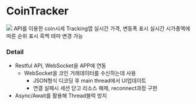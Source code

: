 # CoinTracker
<img src = "https://file.notion.so/f/f/6eaeed49-aa3c-4cb4-91d7-a92fcc3b7971/a21c74c4-1bc0-4926-bdb0-c101d02359b6/Apple_iPhone_Xs_Max_Presentation_(1)_%E1%84%87%E1%85%A9%E1%86%A8%E1%84%89%E1%85%A1%E1%84%87%E1%85%A9%E1%86%AB_2.jpg?table=block&id=120e9da4-b740-80e2-ac67-df0fba022a40&spaceId=6eaeed49-aa3c-4cb4-91d7-a92fcc3b7971&expirationTimestamp=1737460800000&signature=LVBUZB6dsfOeDSazNQv7qW7MtZpiFGmuB0sfKTY4eO0&downloadName=Apple+iPhone+Xs+Max+Presentation+%281%29+%E1%84%87%E1%85%A9%E1%86%A8%E1%84%89%E1%85%A1%E1%84%87%E1%85%A9%E1%86%AB+2.jpg" />
API를 이용한 coin시세 Tracking앱
실시간 가격, 변동폭 표시
실시간 시가총액에 따른 순위 표시
흑백 테마 변경 가능

### Detail
- Restful API, WebSocket을 APP에 연동<br>
  - WebSocket을 코인 거래데이터를 수신하는데 사용
    - JSON형식 디코딩 후 main thread에서 UI업데이트
    - 연결 실패시 세션 닫고 리소스 해제, reconnect과정 구현
- Async/Await를 활용해 Thread블럭 방지

